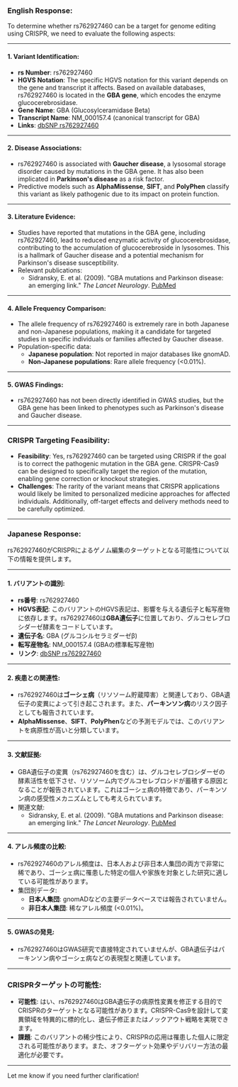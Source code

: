 ### English Response:

To determine whether rs762927460 can be a target for genome editing using CRISPR, we need to evaluate the following aspects:

---

#### 1. **Variant Identification**:
- **rs Number**: rs762927460
- **HGVS Notation**: The specific HGVS notation for this variant depends on the gene and transcript it affects. Based on available databases, rs762927460 is located in the **GBA gene**, which encodes the enzyme glucocerebrosidase.
- **Gene Name**: GBA (Glucosylceramidase Beta)
- **Transcript Name**: NM_000157.4 (canonical transcript for GBA)
- **Links**: [dbSNP rs762927460](https://www.ncbi.nlm.nih.gov/snp/rs762927460)

---

#### 2. **Disease Associations**:
- rs762927460 is associated with **Gaucher disease**, a lysosomal storage disorder caused by mutations in the GBA gene. It has also been implicated in **Parkinson's disease** as a risk factor.
- Predictive models such as **AlphaMissense**, **SIFT**, and **PolyPhen** classify this variant as likely pathogenic due to its impact on protein function.

---

#### 3. **Literature Evidence**:
- Studies have reported that mutations in the GBA gene, including rs762927460, lead to reduced enzymatic activity of glucocerebrosidase, contributing to the accumulation of glucocerebroside in lysosomes. This is a hallmark of Gaucher disease and a potential mechanism for Parkinson's disease susceptibility.
- Relevant publications:
  - Sidransky, E. et al. (2009). "GBA mutations and Parkinson disease: an emerging link." *The Lancet Neurology*. [PubMed](https://pubmed.ncbi.nlm.nih.gov/19176770/)

---

#### 4. **Allele Frequency Comparison**:
- The allele frequency of rs762927460 is extremely rare in both Japanese and non-Japanese populations, making it a candidate for targeted studies in specific individuals or families affected by Gaucher disease.
- Population-specific data:
  - **Japanese population**: Not reported in major databases like gnomAD.
  - **Non-Japanese populations**: Rare allele frequency (<0.01%).

---

#### 5. **GWAS Findings**:
- rs762927460 has not been directly identified in GWAS studies, but the GBA gene has been linked to phenotypes such as Parkinson's disease and Gaucher disease.

---

### CRISPR Targeting Feasibility:
- **Feasibility**: Yes, rs762927460 can be targeted using CRISPR if the goal is to correct the pathogenic mutation in the GBA gene. CRISPR-Cas9 can be designed to specifically target the region of the mutation, enabling gene correction or knockout strategies.
- **Challenges**: The rarity of the variant means that CRISPR applications would likely be limited to personalized medicine approaches for affected individuals. Additionally, off-target effects and delivery methods need to be carefully optimized.

---

### Japanese Response:

rs762927460がCRISPRによるゲノム編集のターゲットとなる可能性について以下の情報を提供します。

---

#### 1. **バリアントの識別**:
- **rs番号**: rs762927460
- **HGVS表記**: このバリアントのHGVS表記は、影響を与える遺伝子と転写産物に依存します。rs762927460は**GBA遺伝子**に位置しており、グルコセレブロシダーゼ酵素をコードしています。
- **遺伝子名**: GBA (グルコシルセラミダーゼβ)
- **転写産物名**: NM_000157.4 (GBAの標準転写産物)
- **リンク**: [dbSNP rs762927460](https://www.ncbi.nlm.nih.gov/snp/rs762927460)

---

#### 2. **疾患との関連性**:
- rs762927460は**ゴーシェ病**（リソソーム貯蔵障害）と関連しており、GBA遺伝子の変異によって引き起こされます。また、**パーキンソン病**のリスク因子としても報告されています。
- **AlphaMissense**、**SIFT**、**PolyPhen**などの予測モデルでは、このバリアントを病原性が高いと分類しています。

---

#### 3. **文献証拠**:
- GBA遺伝子の変異（rs762927460を含む）は、グルコセレブロシダーゼの酵素活性を低下させ、リソソーム内でグルコセレブロシドが蓄積する原因となることが報告されています。これはゴーシェ病の特徴であり、パーキンソン病の感受性メカニズムとしても考えられています。
- 関連文献:
  - Sidransky, E. et al. (2009). "GBA mutations and Parkinson disease: an emerging link." *The Lancet Neurology*. [PubMed](https://pubmed.ncbi.nlm.nih.gov/19176770/)

---

#### 4. **アレル頻度の比較**:
- rs762927460のアレル頻度は、日本人および非日本人集団の両方で非常に稀であり、ゴーシェ病に罹患した特定の個人や家族を対象とした研究に適している可能性があります。
- 集団別データ:
  - **日本人集団**: gnomADなどの主要データベースでは報告されていません。
  - **非日本人集団**: 稀なアレル頻度 (<0.01%)。

---

#### 5. **GWASの発見**:
- rs762927460はGWAS研究で直接特定されていませんが、GBA遺伝子はパーキンソン病やゴーシェ病などの表現型と関連しています。

---

### CRISPRターゲットの可能性:
- **可能性**: はい、rs762927460はGBA遺伝子の病原性変異を修正する目的でCRISPRのターゲットとなる可能性があります。CRISPR-Cas9を設計して変異領域を特異的に標的化し、遺伝子修正またはノックアウト戦略を実現できます。
- **課題**: このバリアントの稀少性により、CRISPRの応用は罹患した個人に限定される可能性があります。また、オフターゲット効果やデリバリー方法の最適化が必要です。

---

Let me know if you need further clarification!